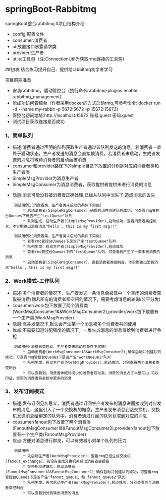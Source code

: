 # springBoot-Rabbitmq
springBoot整合rabbitmq
#项目结构介绍
* config:配置文件
* consumer:消费者
* ui:放置接口暴露请求类
* provider:生产者
* utils:工具包（注:ConnectionUtil为获取rmq连接的工具包）

##初衷:结合练习提升自己、提供给rabbitmq初学者学习

项目前期准备
* 安装rabbitmq，启动管控台（执行命令rabbitmq-plugins enable rabbitmq_management）
* 能成功访问管控台（作者采用docker的方式启动rmq,可参考命令: docker run -d --name my-rabbit -p 5672:5672 -p 15672:15672）
* 管控台访问地址:http://localhost:15672  账号:guest 密码:guest
* 测试项目获取连接是否成功

### 1、简单队列
* 描述:消费者通过声明的队列获取生产者通过该队列发送的消息，若消费者一直处于启动状态，生产者发送的消息会直接被消费，若消费者未启动，生成者发送的消息将等待消费者的启动而被消费
* consumer和provider路径下的simple目录下放置的分别是对应的消费者类和生产者类
* SimpleMsgProvider为消息生产者
* SimpleMsgConsumer为消息消费者，获取提供者提供未进行消费的消息
- 隐患:消息可能没有被消费者正确处理,已经从队列中消失了,造成消息的丢失

```
    测试用例1(消费者类、生产者类未启动的条件下实施)
        * 启动消费者(SimpleMsgConsumer),确保启动并创建队列成功，可查看rmq管控台Queues下是否产生"testQueue"队列
        * 队列生成，启动生产者(SimpleMsgProvider),启动成功，查看消费者类控制台，本实例输出消费消息"hello , this is my first msg!!"

    测试用例2(消费者类、生产者类未启动的条件下实施)
        * 查看rmq管控台Queues下是否产生"testQueue"队列
        * 队列生成，启动生产者(SimpleMsgProvider),启动成功
        * 查看rmq管控台Queues下的"testQueue"队列，可查看到产生了一条未被消费的消息
        * 启动消费者(SimpleMsgConsumer)，查看消费者类控制台，本实例输出消费消息"hello , this is my first msg!!"
```

### 2、Work模式-工作队列
* 描述:多个消费者的情况下，生产者发送一条消息会被其中一个空闲的消费者获取被消费(倘若所有的消费者都空闲的情况下，需要考虑消息的轮询/公平分发)
* cousumer/work包下放置了两个消费类(WorkMsgConsumer1&&WorkMsgConsumer2),provider/work包下放置有一个生产类(WorkMsgProvider)
* 隐患:高并发情况下,默认会产生某一个消息被多个消费者共同使用
* 优点:不需要知道分配强度的情况下，一堆生成消息的消息将给到消费者进行争抢

```
    测试用例(消费者类启动、生产者类未启动的条件下实施)
        * 启动消费者(WorkMsgConsumer1&&WorkMsgConsumer2),确保启动并创建队列成功，可查看rmq管控台Queues下是否产生"workQueue1"队列
        * 队列生成，启动生产者(WorkMsgProvider),启动成功，分别查看两个消费者类控制台
        * 可以查看到，消费者休眠时间少的消费者启动类，消费的消息占了半壁江山,可以印证，空闲的消费者将会抢夺更多的消息
```

### 3、发布订阅模式
* 描述:发布订阅见名思义，消费者通过订阅生产者发布的消息进而接收到对应发布的消息，这里引入了一个交换机的概念，生产者发布消息到达交换机，交换机发送消息给绑定的队列中，消费者通过订阅的队列获取到对应的消息
* cousumer/fanout包下放置了两个消费类(FanoutMsgConsumer1&&FanoutMsgConsumer2),provider/fanout包下放置有一个生产类(FanoutMsgProvider)
* 优点:方便对消息进行群发，可以有效减小对单个队列的压力

```
    测试用例
        * 先启动生产者(WorkMsgProvider)，查看rmq已经生成交换机(fanout_exchange)，若没有生成交换机再启动消费者会报错
        * 交换机创建成功，启动消费者(FanoutMsgConsumer1&&FanoutMsgConsumer2),确保启动并创建队列成功，可查看rmq管控台Queues下是否产生"fanout_queue1 和 fanout_queue2"队列
        * 队列生成，再次启动生产者(WorkMsgProvider),启动成功，分别查看两个消费者类控制台
        * 可以查看到分别输出消费的消息
```